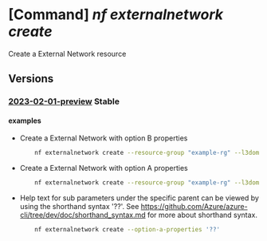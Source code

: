 # [Command] _nf externalnetwork create_

Create a External Network resource

## Versions

### [2023-02-01-preview](/Resources/mgmt-plane/L3N1YnNjcmlwdGlvbnMve30vcmVzb3VyY2Vncm91cHMve30vcHJvdmlkZXJzL21pY3Jvc29mdC5tYW5hZ2VkbmV0d29ya2ZhYnJpYy9sM2lzb2xhdGlvbmRvbWFpbnMve30vZXh0ZXJuYWxuZXR3b3Jrcy97fQ==/2023-02-01-preview.xml) **Stable**

<!-- mgmt-plane /subscriptions/{}/resourcegroups/{}/providers/microsoft.managednetworkfabric/l3isolationdomains/{}/externalnetworks/{} 2023-02-01-preview -->

#### examples

- Create a External Network with option B properties
    ```bash
        nf externalnetwork create --resource-group "example-rg" --l3domain "example-l3domain" --resource-name "example-externalNetwork" --peering-option "OptionB" --import-route-policy-id "/subscriptions/xxxxx-xxxx-xxxx-xxxx-xxxxx/resourceGroups/example-rg/providers/microsoft.managednetworkfabric/routePolicies/example-routepolicy" --export-route-policy-id "/subscriptions/xxxxx-xxxx-xxxx-xxxx-xxxxx/resourceGroups/example-rg/providers/microsoft.managednetworkfabric/routePolicies/example-routepolicy" --option-b-properties '{"importRouteTargets": ["65541:2001","65542:2002"], "exportRouteTargets": ["65531:2001","65532:2002"]}'
    ```

- Create a External Network with option A properties
    ```bash
        nf externalnetwork create --resource-group "example-rg" --l3domain "example-l3domain" --resource-name "example-externalNetwork" --peering-option "OptionA" --import-route-policy-id "/subscriptions/xxxxx-xxxx-xxxx-xxxx-xxxxx/resourceGroups/example-rg/providers/microsoft.managednetworkfabric/routePolicies/example-routepolicy" --export-route-policy-id "/subscriptions/xxxxx-xxxx-xxxx-xxxx-xxxxx/resourceGroups/example-rg/providers/microsoft.managednetworkfabric/routePolicies/example-routepolicy" --option-a-properties '{"peerASN": 65234, "vlanId": 501, "mtu": 1500, "primaryIpv4Prefix": "172.23.1.0/31", "secondaryIpv4Prefix": "172.23.1.2/31"}'
    ```

- Help text for sub parameters under the specific parent can be viewed by using the shorthand syntax '??'. See https://github.com/Azure/azure-cli/tree/dev/doc/shorthand_syntax.md for more about shorthand syntax.
    ```bash
        nf externalnetwork create --option-a-properties '??'
    ```
